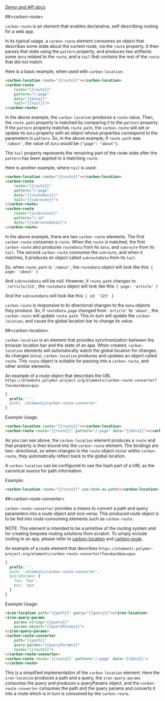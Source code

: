 
<!---

This README is automatically generated from the comments in these files:
carbon-location.html  carbon-route-converter.html  carbon-route.html

Edit those files, and our readme bot will duplicate them over here!
Edit this file, and the bot will squash your changes :)

The bot does some handling of markdown. Please file a bug if it does the wrong
thing! https://github.com/PolymerLabs/tedium/issues

-->

_[Demo and API docs](https://elements.polymer-project.org/elements/carbon-route)_


##&lt;carbon-route&gt;

`carbon-route` is an element that enables declarative, self-describing routing
for a web app.

In its typical usage, a `carbon-route` element consumes an object that describes
some state about the current route, via the `route` property. It then parses
that state using the `pattern` property, and produces two artifacts: some `data`
related to the `route`, and a `tail` that contains the rest of the `route` that
did not match.

Here is a basic example, when used with `carbon-location`:

```html
<carbon-location route="{{route}}"></carbon-location>
<carbon-route
    route="{{route}}"
    pattern="/:page"
    data="{{data}}"
    tail="{{tail}}">
</carbon-route>
```

In the above example, the `carbon-location` produces a `route` value. Then, the
`route.path` property is matched by comparing it to the `pattern` property. If
the `pattern` property matches `route.path`, the `carbon-route` will set or update
its `data` property with an object whose properties correspond to the parameters
in `pattern`. So, in the above example, if `route.path` was `'/about'`, the value
of `data` would be `{"page": "about"}`.

The `tail` property represents the remaining part of the route state after the
`pattern` has been applied to a matching `route`.

Here is another example, where `tail` is used:

```html
<carbon-location route="{{route}}"></carbon-location>
<carbon-route
    route="{{route}}"
    pattern="/:page"
    data="{{routeData}}"
    tail="{{subroute}}">
</carbon-route>
<carbon-route
    route="{{subroute}}"
    pattern="/:id"
    data="{{subrouteData}}">
</carbon-route>
```

In the above example, there are two `carbon-route` elements. The first
`carbon-route` consumes a `route`. When the `route` is matched, the first
`carbon-route` also produces `routeData` from its `data`, and `subroute` from
its `tail`. The second `carbon-route` consumes the `subroute`, and when it
matches, it produces an object called `subrouteData` from its `tail`.

So, when `route.path` is `'/about'`, the `routeData` object will look like
this: `{ page: 'about' }`

And `subrouteData` will be null. However, if `route.path` changes to
`'/article/123'`, the `routeData` object will look like this:
`{ page: 'article' }`

And the `subrouteData` will look like this: `{ id: '123' }`

`carbon-route` is responsive to bi-directional changes to the `data` objects
they produce. So, if `routeData.page` changed from `'article'` to `'about'`,
the `carbon-route` will update `route.path`. This in-turn will update the
`carbon-location`, and cause the global location bar to change its value.



##&lt;carbon-location&gt;

`carbon-location` is an element that provides synchronization between the
browser location bar and the state of an app. When created, `carbon-location`
elements will automatically watch the global location for changes. As changes
occur, `carbon-location` produces and updates an object called `route`. This
`route` object is suitable for passing into a `carbon-route`, and other similar
elements.

An example of a route object that describes the URL
`https://elements.polymer-project.org/elements/carbon-route-converter?foo=bar&baz=qux`:

```css
{
  prefix: '',
  path: '/elements/carbon-route-converter'
}
```

Example Usage:

```html
<carbon-location route="{{route}}"></carbon-location>
<carbon-route route="{{route}}" pattern="/:page" data="{{data}}"></carbon-route>
```

As you can see above, the `carbon-location` element produces a `route` and that
property is then bound into the `carbon-route` element. The bindings are two-
directional, so when changes to the `route` object occur within `carbon-route`,
they automatically reflect back to the global location.

A `carbon-location` can be configured to use the hash part of a URL as the
canonical source for path information.

Example:

```html
<carbon-location route="{{route}}" use-hash-as-path></carbon-location>
```



##&lt;carbon-route-converter&gt;

`carbon-route-converter` provides a means to convert a path and query
parameters into a route object and vice versa. This produced route object
is to be fed into route-consuming elements such as `carbon-route`.

NOTE: This element is intended to be a primitive of the routing system and for
creating bespoke routing solutions from scratch. To simply include routing in
an app, please refer to [carbon-location](https://github.com/PolymerElements/carbon-route/blob/master/carbon-location.html)
and [carbon-route](https://github.com/PolymerElements/carbon-route/blob/master/carbon-route.html).

An example of a route element that describes
`https://elements.polymer-project.org/elements/carbon-route-converter?foo=bar&baz=qux`:

```css
{
  prefix: '',
  path: '/elements/carbon-route-converter',
  queryParams: {
    foo: 'bar',
    baz: 'qux'
  }
}
```

Example Usage:

```html
<iron-location path="{{path}}" query="{{query}}"></iron-location>
<iron-query-params
    params-string="{{query}}"
    params-object="{{queryParams}}">
</iron-query-params>
<carbon-route-converter
    path="{{path}}"
    query-params="{{queryParams}}"
    route="{{route}}">
</carbon-route-converter>
<carbon-route route='{{route}}' pattern='/:page' data='{{data}}'>
</carbon-route>
```

This is a simplified implementation of the `carbon-location` element. Here the
`iron-location` produces a path and a query, the `iron-query-params` consumes
the query and produces a queryParams object, and the `carbon-route-converter`
consumes the path and the query params and converts it into a route which is in
turn is consumed by the `carbon-route`.


